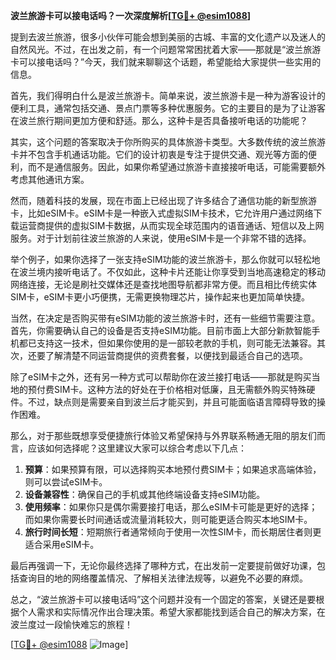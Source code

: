 **波兰旅游卡可以接电话吗？一次深度解析[[TG💪+ @esim1088](https://t.me/s/esim1088)]**

提到去波兰旅游，很多小伙伴可能会想到美丽的古城、丰富的文化遗产以及迷人的自然风光。不过，在出发之前，有一个问题常常困扰着大家——那就是“波兰旅游卡可以接电话吗？”今天，我们就来聊聊这个话题，希望能给大家提供一些实用的信息。

首先，我们得明白什么是波兰旅游卡。简单来说，波兰旅游卡是一种为游客设计的便利工具，通常包括交通、景点门票等多种优惠服务。它的主要目的是为了让游客在波兰旅行期间更加方便和舒适。那么，这种卡是否具备接听电话的功能呢？

其实，这个问题的答案取决于你所购买的具体旅游卡类型。大多数传统的波兰旅游卡并不包含手机通话功能。它们的设计初衷是专注于提供交通、观光等方面的便利，而不是通信服务。因此，如果你希望通过旅游卡直接接听电话，可能需要额外考虑其他通讯方案。

然而，随着科技的发展，现在市面上已经出现了许多结合了通信功能的新型旅游卡，比如eSIM卡。eSIM卡是一种嵌入式虚拟SIM卡技术，它允许用户通过网络下载运营商提供的虚拟SIM卡数据，从而实现全球范围内的语音通话、短信以及上网服务。对于计划前往波兰旅游的人来说，使用eSIM卡是一个非常不错的选择。

举个例子，如果你选择了一张支持eSIM功能的波兰旅游卡，那么你就可以轻松地在波兰境内接听电话了。不仅如此，这种卡片还能让你享受到当地高速稳定的移动网络连接，无论是刷社交媒体还是查找地图导航都非常方便。而且相比传统实体SIM卡，eSIM卡更小巧便携，无需更换物理芯片，操作起来也更加简单快捷。

当然，在决定是否购买带有eSIM功能的波兰旅游卡时，还有一些细节需要注意。首先，你需要确认自己的设备是否支持eSIM功能。目前市面上大部分新款智能手机都已支持这一技术，但如果你使用的是一部较老款的手机，则可能无法兼容。其次，还要了解清楚不同运营商提供的资费套餐，以便找到最适合自己的选项。

除了eSIM卡之外，还有另一种方式可以帮助你在波兰接打电话——那就是购买当地的预付费SIM卡。这种方法的好处在于价格相对低廉，且无需额外购买特殊硬件。不过，缺点则是需要亲自到波兰后才能买到，并且可能面临语言障碍导致的操作困难。

那么，对于那些既想享受便捷旅行体验又希望保持与外界联系畅通无阻的朋友们而言，应该如何选择呢？这里建议大家可以综合考虑以下几点：

1. **预算**：如果预算有限，可以选择购买本地预付费SIM卡；如果追求高端体验，则可以尝试eSIM卡。
2. **设备兼容性**：确保自己的手机或其他终端设备支持eSIM功能。
3. **使用频率**：如果你只是偶尔需要接打电话，那么eSIM卡可能是更好的选择；而如果你需要长时间通话或流量消耗较大，则可能更适合购买本地SIM卡。
4. **旅行时间长短**：短期旅行者通常倾向于使用一次性SIM卡，而长期居住者则更适合采用eSIM卡。

最后再强调一下，无论你最终选择了哪种方式，在出发前一定要提前做好功课，包括查询目的地的网络覆盖情况、了解相关法律法规等，以避免不必要的麻烦。

总之，“波兰旅游卡可以接电话吗”这个问题并没有一个固定的答案，关键还是要根据个人需求和实际情况作出合理决策。希望大家都能找到适合自己的解决方案，在波兰度过一段愉快难忘的旅程！

[[TG💪+ @esim1088](https://t.me/s/esim1088) ![Image](https://i.postimg.cc/4NQfJmqS/Snipaste-2025-05-13-00-14-12.png)]